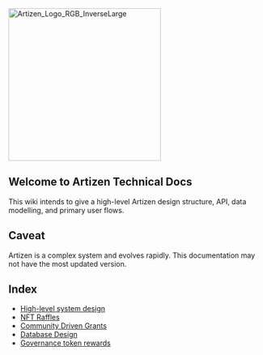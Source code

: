 <img width="301" alt="Artizen_Logo_RGB_InverseLarge" src="https://user-images.githubusercontent.com/1488156/174081651-c71ab531-3122-483a-ae30-1b771bc8d5a9.png">

## Welcome to Artizen Technical Docs

This wiki intends to give a high-level Artizen design structure, API, data modelling, and primary user flows.

## Caveat

Artizen is a complex system and evolves rapidly. This documentation may not have the most updated version.

## Index

- [High-level system design](https://github.com/artizen-fund/docs/wiki/1.-Highlevel-System-design)
- [NFT Raffles](https://github.com/artizen-fund/docs/wiki/2.-NFT-Raffles)
- [Community Driven Grants](https://github.com/artizen-fund/docs/wiki/3.-Community-driven-grants)
- [Database Design](https://github.com/artizen-fund/docs/wiki/4.-Database-Design)
- [Governance token rewards](https://github.com/artizen-fund/docs/wiki/5.-Governance-token-rewards)
